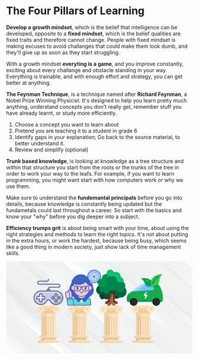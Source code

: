 # The Four Pillars of Learning

**Develop a growth mindset**, which is the belief that intelligence can be developed,
opposite to a **fixed mindset**, which is the belief qualities are fixed traits and therefore cannot change. People with fixed mindset is making excuses to avoid challanges that could make them look dumb, and they'll give up as soon as they start struggling. 

With a growth mindset **everyting is a game**, and you improve constantly, exciting about every challange and obstacle standing in your way. Everything is trainable, and with enough effort and strategy, you can get better at anything. 

**The Feynman Technique**, is a technique named after **Richard Feynman**, a Nobel Prize Winning Physicist. It's designed to help you learn pretty much anything, understand concepts you don't really get, remember stuff you have already learnt, or study more efficiently.

1. Choose a concept you want to learn about
2. Pretend you are teaching it to a student in grade 6
3. Identify gaps in your explanation;  Go back to the source material, to better understand it.
4. Review and simplify (optional)

**Trunk based knowledge**, is looking at knowledge as a tree structure and within that structure you start from the roots or the trunks of the tree in order to work your way to the leafs. For example, if you want to learn programming, you might want start with how computers work or why we use them. 

Make sure to understand the **fundemantal principals** before you go into details, because knowledge is constantly being updated but the fundametals could last throughout a career. So start with the basics and know your "why" before you dig deeper into a subject.

**Efficiency trumps grit** is about being smart with your time, about using the right strategies and methods to learn the right topics. It's not about putting in the extra hours, or work the hardest, because being busy, which seems like a good thing in modern society, just show lack of time management skills. 

![Four Pillars of Learning](./img/four_pillars.png)